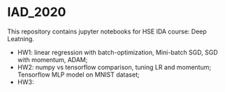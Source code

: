 # IAD_2020
This repository contains jupyter notebooks for HSE IDA course: Deep Leatning.  
* HW1: linear regression with batch-optimization, Mini-batch SGD, SGD with momentum, ADAM; 
* HW2: numpy vs tensorflow comparison, tuning LR and momentum; Tensorflow MLP model on MNIST dataset; 
* HW3: 
